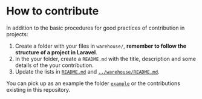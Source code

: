 # How to contribute
In addition to the basic procedures for good practices of contribution in projects:

1. Create a folder with your files in `warehouse/`, **remember to follow the structure of a project in Laravel**.
1. In the your folder, create a `README.md` with the title, description and some details of the your contribution.
1. Update the lists in [`README.md`](../README.md) and [`../warehouse/README.md`](warehouse/README.md).

You can pick up as an example the folder [`example`](../example/) or the contributions existing in this repository.
